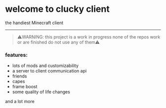 # welcome to clucky client

the handiest Minecraft client

------------

> ⚠️WARNING: this project is a work in progress none of the repos work or are finished do not use any of them⚠️

### features:
- lots of mods and customizability
- a server to client communication api
- friends
- capes
- frame boost
- some quality of life changes

and a lot more
